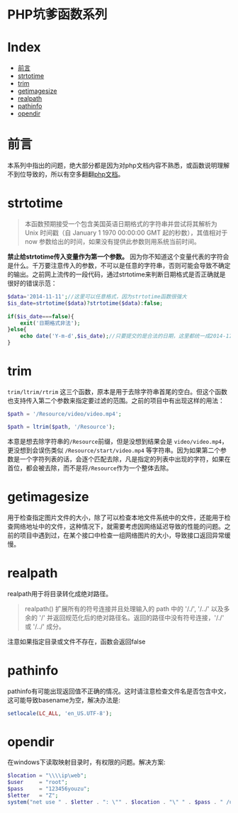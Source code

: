 # PHP坑爹函数系列

# Index
- [前言](#前言)
- [strtotime](#strtotime)
- [trim](#trim)
- [getimagesize](#getimagesize)
- [realpath](#realpath)
- [pathinfo](#pathinfo)
- [opendir](#opendir)


# 前言
本系列中指出的问题，绝大部分都是因为对php文档内容不熟悉，或函数说明理解不到位导致的，所以有空多翻翻[php文档](https://www.php.net/manual/zh/index.php)。

# strtotime
> 本函数预期接受一个包含美国英语日期格式的字符串并尝试将其解析为 Unix 时间戳（自 January 1 1970 00:00:00 GMT 起的秒数），其值相对于 now 参数给出的时间，如果没有提供此参数则用系统当前时间。

**禁止给strtotime传入变量作为第一个参数。** 因为你不知道这个变量代表的字符会是什么。千万要注意传入的参数，不可以是任意的字符串，否则可能会导致不确定的输出。之前网上流传的一段代码，通过strtotime来判断日期格式是否正确就是很好的错误示范：

```php
$data='2014-11-11';//这里可以任意格式，因为strtotime函数很强大
$is_date=strtotime($data)?strtotime($data):false;
  
if($is_date===false){
    exit('日期格式非法');
}else{
    echo date('Y-m-d',$is_date);//只要提交的是合法的日期，这里都统一成2014-11-11格式
}
```

# trim
`trim/ltrim/rtrim` 这三个函数，原本是用于去除字符串首尾的空白。但这个函数也支持传入第二个参数来指定要过滤的范围。之前的项目中有出现这样的用法：

```php
$path = '/Resource/video/video.mp4';

$path = ltrim($path, '/Resource');
```

本意是想去除字符串的`/Resource`前缀，但是没想到结果会是 `video/video.mp4`，更没想到会误伤类似 `/Resource/start/video.mp4` 等字符串。因为如果第二个参数是一个字符列表的话，会逐个匹配去除，凡是指定的列表中出现的字符，如果在首位，都会被去除，而不是将`/Resource`作为一个整体去除。

# getimagesize
用于检查指定图片文件的大小，除了可以检查本地文件系统中的文件，还能用于检查网络地址中的文件，这种情况下，就需要考虑因网络延迟导致的性能的问题。之前的项目中遇到过，在某个接口中检查一组网络图片的大小，导致接口返回异常缓慢。

# realpath
realpath用于将目录转化成绝对路径。
> realpath() 扩展所有的符号连接并且处理输入的 path 中的 '/./', '/../' 以及多余的 '/' 并返回规范化后的绝对路径名。返回的路径中没有符号连接，'/./' 或 '/../' 成分。

注意如果指定目录或文件不存在，函数会返回false

# pathinfo
pathinfo有可能出现返回值不正确的情况。这时请注意检查文件名是否包含中文，这可能导致basename为空，解决办法是:
```php
setlocale(LC_ALL, 'en_US.UTF-8');
```

# opendir
在windows下读取映射目录时，有权限的问题。解决方案:
```php
$location = "\\\\ip\web";
$user     = "root";
$pass     = "123456youzu";
$letter   = "Z";
system("net use " . $letter . ": \"" . $location . "\" " . $pass . " /user:" . $user . " /persistent:no>nul 2>&1");
```